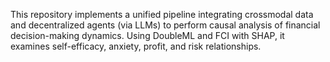 This repository implements a unified pipeline integrating crossmodal data and decentralized agents (via LLMs) to perform causal analysis of financial decision-making dynamics. Using DoubleML and FCI with SHAP, it examines self-efficacy, anxiety, profit, and risk relationships.
